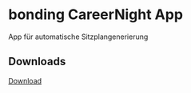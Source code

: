
# bonding CareerNight App
App für automatische Sitzplangenerierung

## Downloads
<!-- Place this tag where you want the button to render. -->
<a class="github-button" href="https://github.com/ndezelak/bonding_CN_app/archive/gh-pages.zip" data-icon="octicon-cloud-download" aria-label="Download">Download</a>




